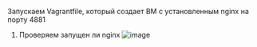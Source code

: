 Запускаем Vagrantfile, который создает ВМ с установленным nginx на порту 4881<br>
1) Проверяем запущен ли nginx
 ![image](https://github.com/ViktorKonovalenko/otus_selinux/assets/32430041/f6437842-b095-4d50-9922-70ac2fb38e17)
  
